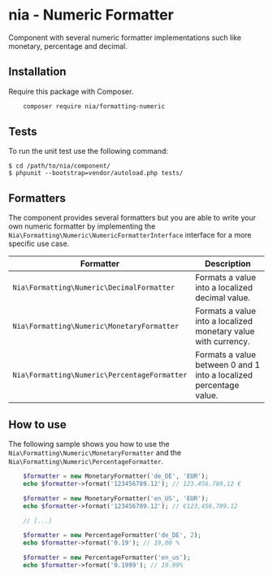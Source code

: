 # nia - Numeric Formatter

Component with several numeric formatter implementations such like monetary, percentage and decimal.

## Installation

Require this package with Composer.

```bash
	composer require nia/formatting-numeric
```

## Tests
To run the unit test use the following command:

    $ cd /path/to/nia/component/
    $ phpunit --bootstrap=vendor/autoload.php tests/

## Formatters
The component provides several formatters but you are able to write your own numeric formatter by implementing the `Nia\Formatting\Numeric\NumericFormatterInterface` interface for a more specific use case.

| Formatter | Description |
| --- | --- |
| `Nia\Formatting\Numeric\DecimalFormatter` | Formats a value into a localized decimal value. |
| `Nia\Formatting\Numeric\MonetaryFormatter` | Formats a value into a localized monetary value with currency. |
| `Nia\Formatting\Numeric\PercentageFormatter` | Formats a value between 0 and 1 into a localized percentage value. |


## How to use
The following sample shows you how to use the `Nia\Formatting\Numeric\MonetaryFormatter` and the `Nia\Formatting\Numeric\PercentageFormatter`.

```php
	$formatter = new MonetaryFormatter('de_DE', 'EUR');
	echo $formatter->format('123456789.12'); // 123.456.789,12 €

	$formatter = new MonetaryFormatter('en_US', 'EUR');
	echo $formatter->format('123456789.12'); // €123,456,789.12

	// [...]

	$formatter = new PercentageFormatter('de_DE', 2);
	echo $formatter->format('0.19'); // 19,00 %

	$formatter = new PercentageFormatter('en_us');
	echo $formatter->format('0.1999'); // 19.99%
```
